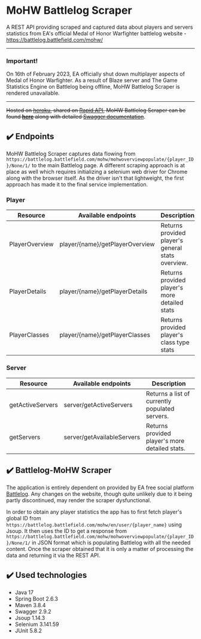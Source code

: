 # MoHW Battlelog Scraper

A REST API providing scraped and captured data about players and servers statistics from EA's official Medal of Honor Warfighter battlelog website - https://battlelog.battlefield.com/mohw/

---
### Important!
On 16th of February 2023, EA officially shut down multiplayer aspects of Medal of Honor Warfighter. As a result of Blaze server and The Game Statistics Engine on Battlelog being offline, MoHW Battlelog Scraper is rendered unavailable.

---
~~Hosted on [heroku](https://www.heroku.com), shared on [Rapid API](https://rapidapi.com), MoHW Battlelog Scraper can be found **[here](https://rapidapi.com/SOURI/api/mohw-battlelog-scraper/)** 
along with detailed [Swagger documentation](https://mohw-battlelog-scraper.herokuapp.com/swagger-ui.html)~~.

## :heavy_check_mark: Endpoints

MoHW Battlelog Scraper captures data flowing from `https://battlelog.battlefield.com/mohw/mohwoverviewpopulate/{player_ID}/None/1/` to the main Battlelog page.
A different scraping approach is at place as well which requires initializing a selenium web driver for Chrome along with the browser itself.
As the driver isn't that lightweight, the first approach has made it to the final service implementation.
### Player
| Resource       | Available endpoints             | Description                                       |
|----------------|---------------------------------|---------------------------------------------------|
| PlayerOverview | player/{name}/getPlayerOverview | Returns provided player's general stats overview. |
| PlayerDetails  | player/{name}/getPlayerDetails  | Returns provided player's more detailed stats     |
| PlayerClasses  | player/{name}/getPlayerClasses  | Returns provided player's class type stats        |

### Server
| Resource         | Available endpoints        | Description                                    |
|------------------|----------------------------|------------------------------------------------|
| getActiveServers | server/getActiveServers    | Returns a list of currently populated servers. |
| getServers       | server/getAvailableServers | Returns provided player's more detailed stats. |

## :heavy_check_mark: Battlelog-MoHW Scraper

The application is entirely dependent on provided by EA free social platform [Battlelog](https://battlelog.battlefield.com/bf4/pl/gate/).
Any changes on the website, though quite unlikely due to it being partly discontinued, may render the scraper dysfunctional.

In order to obtain any player statistics the app has to first fetch player's global ID from `https://battlelog.battlefield.com/mohw/en/user/{player_name}` using Jsoup.
It then uses the ID to get a response from `https://battlelog.battlefield.com/mohw/mohwoverviewpopulate/{player_ID}/None/1/` in JSON format which is populating Battlelog with all the needed content.
Once the scraper obtained that it is only a matter of processing the data and returning it via the REST API.
## :heavy_check_mark: Used technologies

- Java 17
- Spring Boot 2.6.3
- Maven 3.8.4
- Swagger 2.9.2
- Jsoup 1.14.3
- Selenium 3.141.59
- JUnit 5.8.2

